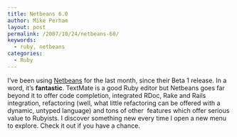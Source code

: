 ```yaml
---
title: Netbeans 6.0
author: Mike Perham
layout: post
permalink: /2007/10/24/netbeans-60/
keywords:
  - ruby, netbeans
categories:
  - Ruby
---
```

I&#8217;ve been using [Netbeans][1] for the last month, since their Beta 1 release. In a word, it&#8217;s **fantastic**. TextMate is a good Ruby editor but Netbeans goes far beyond it to offer code completion, integrated RDoc, Rake and Rails integration, refactoring (well, what little refactoring can be offered with a dynamic, untyped language) and tons of other  features which offer serious value to Rubyists. I discover something new every time I open a new menu to explore. Check it out if you have a chance.

 [1]: http://www.netbeans.org/community/releases/60/index.html
